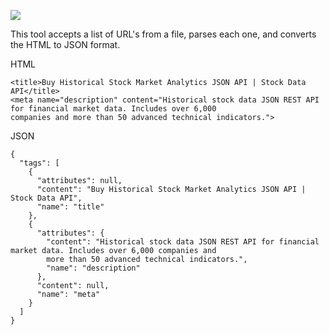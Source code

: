 ![](http://i.imgur.com/LFYhXal.png)

This tool accepts a list of URL's from a file, parses each one, and converts the HTML to JSON format.

HTML
```
<title>Buy Historical Stock Market Analytics JSON API | Stock Data API</title>
<meta name="description" content="Historical stock data JSON REST API for financial market data. Includes over 6,000
companies and more than 50 advanced technical indicators.">
```

JSON
```
{
  "tags": [
    {
      "attributes": null,
      "content": "Buy Historical Stock Market Analytics JSON API | Stock Data API",
      "name": "title"
    },
    {
      "attributes": {
        "content": "Historical stock data JSON REST API for financial market data. Includes over 6,000 companies and
        more than 50 advanced technical indicators.",
        "name": "description"
      },
      "content": null,
      "name": "meta"
    }
  ]
}
```
